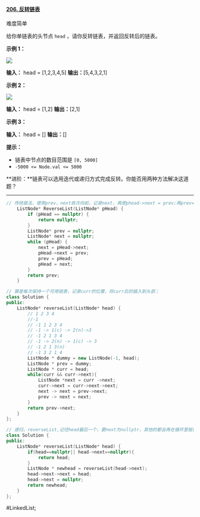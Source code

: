 #### [206. 反转链表](https://leetcode.cn/problems/reverse-linked-list/)

难度简单

给你单链表的头节点 `head` ，请你反转链表，并返回反转后的链表。

**示例 1：**

![](https://assets.leetcode.com/uploads/2021/02/19/rev1ex1.jpg)

**输入：** head = [1,2,3,4,5]
**输出：**[5,4,3,2,1]

**示例 2：**

![](https://assets.leetcode.com/uploads/2021/02/19/rev1ex2.jpg)

**输入：** head = [1,2]
**输出：**[2,1]

**示例 3：**

**输入：** head = []
**输出：**[]

**提示：**

-   链表中节点的数目范围是 `[0, 5000]`
-   `-5000 <= Node.val <= 5000`

**进阶：**链表可以选用迭代或递归方式完成反转。你能否用两种方法解决这道题？

---- ----

```cpp
// 传统做法，使用prev，next依次向前，记录next，再使phead->next = prev;再prev=pHead; phead = next；
    ListNode* ReverseList(ListNode* pHead) {
        if (pHead == nullptr) {
            return nullptr;
        }
        ListNode* prev = nullptr;
        ListNode* next = nullptr;
        while (pHead) {
            next = pHead->next;
            pHead->next = prev;
            prev = pHead;
            pHead = next;
        }
        return prev;
    }
```

```cpp
// 算是每次保持一个可用链表，记录curr的位置，将curr后的插入到头部；
class Solution {
public:
	ListNode* reverseList(ListNode* head) {
		// 1 2 3 4
		//-1
		// -1 1 2 3 4
		// -1 -> 1(c) -> 2(n)->3
		// -1 2 1 3 4
		// -1 -> 2(n) -> 1(c) -> 3
		// -1 2 1 3(n)
		// -1 3 2 1 4
		ListNode * dummy = new ListNode(-1, head);
		ListNode * prev = dummy;
		ListNode * curr = head;
		while(curr && curr->next){
			ListNode *next = curr ->next;
			curr->next = curr->next->next;
			next -> next = prev->next;
			prev -> next = next;
		}
		return prev->next;
	}
};
```

```cpp
// 递归，reverseList,记住head最后一个，要next为nullptr，其他的都会再在循环里赋值next的值；
class Solution {
public:
    ListNode* reverseList(ListNode* head) {
        if(head==nullptr|| head->next==nullptr){
            return head;
        }
        ListNode * newhead = reverseList(head->next);
        head->next->next = head;
        head->next = nullptr;
        return newhead;
    }
};
```
#LinkedList;
